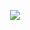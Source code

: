 <div id="header" align="center">

![](https://readme-typing-svg.demolab.com?font=Estonia&size=30&letterSpacing=1px&pause=1000&color=FFFFFF&center=true&vCenter=true&random=true&width=555&lines=No+amount+of+self+sought+fury+will+bring+back+the+glory+of+innocence)
